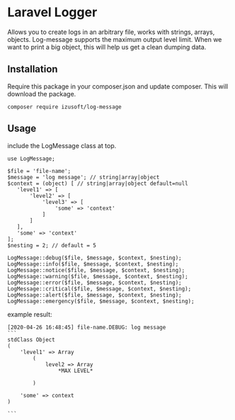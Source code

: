 # Laravel Logger

Allows you to create logs in an arbitrary file, works with strings, arrays, objects.
Log-message supports the maximum output level limit.
When we want to print a big object, this will help us get a clean dumping data.

## Installation
Require this package in your composer.json and update composer. This will download the package.  

    composer require izusoft/log-message


## Usage
include the LogMessage class at top.

    use LogMessage;
    
    $file = 'file-name';
    $message = 'log message'; // string|array|object    
    $context = (object) [ // string|array|object default=null
       'level1' => [
           'level2' => [
               'level3' => [
                   'some' => 'context'
               ]
           ]
       ],
       'some' => 'context'
    ]; 
    $nesting = 2; // default = 5
    
    LogMessage::debug($file, $message, $context, $nesting);
    LogMessage::info($file, $message, $context, $nesting);
    LogMessage::notice($file, $message, $context, $nesting);
    LogMessage::warning($file, $message, $context, $nesting);
    LogMessage::error($file, $message, $context, $nesting);
    LogMessage::critical($file, $message, $context, $nesting);
    LogMessage::alert($file, $message, $context, $nesting);
    LogMessage::emergency($file, $message, $context, $nesting);
    
   
example result:

    [2020-04-26 16:48:45] file-name.DEBUG: log message
    ```
    stdClass Object
    (
        'level1' => Array
            (
                level2 => Array
                    *MAX LEVEL*
    
            )
    
        'some' => context
    )
    
    ```
